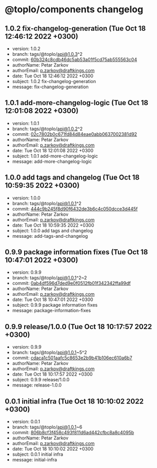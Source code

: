 # @toplo/components changelog


## 1.0.2 fix-changelog-generation (Tue Oct 18 12:46:12 2022 +0300)

* version: 1.0.2
* branch: tags/@toplo/api@1.0.3^2
* commit: [60b324c8cdb46dc5ab53a01f5cd75ab555563c04](https://github.com/petarzarkov/toplo/commit/60b324c8cdb46dc5ab53a01f5cd75ab555563c04)
* authorName: Petar Zarkov
* authorEmail: p.zarkov@draftkings.com
* date: Tue Oct 18 12:46:12 2022 +0300
* subject: 1.0.2 fix-changelog-generation
* message: fix-changelog-generation


## 1.0.1 add-more-changelog-logic (Tue Oct 18 12:01:08 2022 +0300)

* version: 1.0.1
* branch: tags/@toplo/api@1.0.2^2
* commit: [02c7802b0c671fd84d84eae0abb0637002381d92](https://github.com/petarzarkov/toplo/commit/02c7802b0c671fd84d84eae0abb0637002381d92)
* authorName: Petar Zarkov
* authorEmail: p.zarkov@draftkings.com
* date: Tue Oct 18 12:01:08 2022 +0300
* subject: 1.0.1 add-more-changelog-logic
* message: add-more-changelog-logic


## 1.0.0 add tags and changelog (Tue Oct 18 10:59:35 2022 +0300)

* version: 1.0.0
* branch: tags/@toplo/api@1.0.1^2
* commit: [444c9b245f8d90f6432de3b6c4c050dcce3d445f](https://github.com/petarzarkov/toplo/commit/444c9b245f8d90f6432de3b6c4c050dcce3d445f)
* authorName: Petar Zarkov
* authorEmail: p.zarkov@draftkings.com
* date: Tue Oct 18 10:59:35 2022 +0300
* subject: 1.0.0 add tags and changelog
* message: add-tags-and-changelog


## 0.9.9 package information fixes (Tue Oct 18 10:47:01 2022 +0300)

* version: 0.9.9
* branch: tags/@toplo/api@1.0.1^2~2
* commit: [0ab4df596d7ded9e0f0512fb01f342342ffa99df](https://github.com/petarzarkov/toplo/commit/0ab4df596d7ded9e0f0512fb01f342342ffa99df)
* authorName: Petar Zarkov
* authorEmail: p.zarkov@draftkings.com
* date: Tue Oct 18 10:47:01 2022 +0300
* subject: 0.9.9 package information fixes
* message: package-information-fixes


## 0.9.9 release/1.0.0 (Tue Oct 18 10:17:57 2022 +0300)

* version: 0.9.9
* branch: tags/@toplo/api@1.0.1~5^2
* commit: [cdaca1c501aafc5c8653e2b9b41b106ec610a6b7](https://github.com/petarzarkov/toplo/commit/cdaca1c501aafc5c8653e2b9b41b106ec610a6b7)
* authorName: Petar Zarkov
* authorEmail: p.zarkov@draftkings.com
* date: Tue Oct 18 10:17:57 2022 +0300
* subject: 0.9.9 release/1.0.0
* message: release-1.0.0


## 0.0.1 initial infra (Tue Oct 18 10:10:02 2022 +0300)

* version: 0.0.1
* branch: tags/@toplo/api@1.0.1~6
* commit: [806b8cf3f458c493f811d6ad442cfbc8a8c4095b](https://github.com/petarzarkov/toplo/commit/806b8cf3f458c493f811d6ad442cfbc8a8c4095b)
* authorName: Petar Zarkov
* authorEmail: p.zarkov@draftkings.com
* date: Tue Oct 18 10:10:02 2022 +0300
* subject: 0.0.1 initial infra
* message: initial-infra

    
